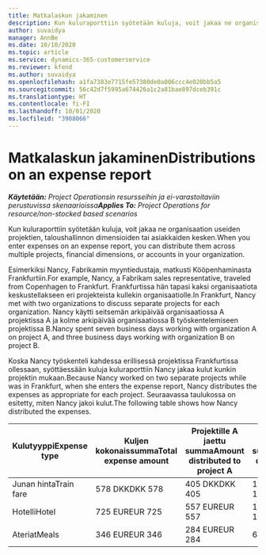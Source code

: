 ```yaml
---
title: Matkalaskun jakaminen
description: Kun kuluraporttiin syötetään kuluja, voit jakaa ne organisaation useiden projektien, yritysten tai asiakkaiden kesken.
author: suvaidya
manager: AnnBe
ms.date: 10/10/2020
ms.topic: article
ms.service: dynamics-365-customerservice
ms.reviewer: kfend
ms.author: suvaidya
ms.openlocfilehash: a1fa7383e7715fe57380de0a006ccc4e020bb5a5
ms.sourcegitcommit: 56c42d7f5995a674426a1c2a81bae897dceb391c
ms.translationtype: HT
ms.contentlocale: fi-FI
ms.lasthandoff: 10/01/2020
ms.locfileid: "3908066"
---
```

# <a name="distributions-on-an-expense-report"></a><span data-ttu-id="5b4d2-103">Matkalaskun jakaminen</span><span class="sxs-lookup"><span data-stu-id="5b4d2-103">Distributions on an expense report</span></span>

<span data-ttu-id="5b4d2-104">_**Käytetään:** Project Operationsin resursseihin ja ei-varastoitaviin perustuvissa skenaarioissa_</span><span class="sxs-lookup"><span data-stu-id="5b4d2-104">_**Applies To:** Project Operations for resource/non-stocked based scenarios_</span></span>

<span data-ttu-id="5b4d2-105">Kun kuluraporttiin syötetään kuluja, voit jakaa ne organisaation useiden projektien, taloushallinnon dimensioiden tai asiakkaiden kesken.</span><span class="sxs-lookup"><span data-stu-id="5b4d2-105">When you enter expenses on an expense report, you can distribute them across multiple projects, financial dimensions, or accounts in your organization.</span></span>

<span data-ttu-id="5b4d2-106">Esimerkiksi Nancy, Fabrikamin myyntiedustaja, matkusti Kööpenhaminasta Frankfurtiin.</span><span class="sxs-lookup"><span data-stu-id="5b4d2-106">For example, Nancy, a Fabrikam sales representative, traveled from Copenhagen to Frankfurt.</span></span> <span data-ttu-id="5b4d2-107">Frankfurtissa hän tapasi kaksi organisaatiota keskustellakseen eri projekteista kullekin organisaatiolle.</span><span class="sxs-lookup"><span data-stu-id="5b4d2-107">In Frankfurt, Nancy met with two organizations to discuss separate projects for each organization.</span></span> <span data-ttu-id="5b4d2-108">Nancy käytti seitsemän arkipäivää organisaatiossa A projektissa A ja kolme arkipäivää organisaatiossa B työskentelemiseen projektissa B.</span><span class="sxs-lookup"><span data-stu-id="5b4d2-108">Nancy spent seven business days working with organization A on project A, and three business days working with organization B on project B.</span></span>

<span data-ttu-id="5b4d2-109">Koska Nancy työskenteli kahdessa erillisessä projektissa Frankfurtissa ollessaan, syöttäessään kuluja kuluraporttiin Nancy jakaa kulut kunkin projektin mukaan.</span><span class="sxs-lookup"><span data-stu-id="5b4d2-109">Because Nancy worked on two separate projects while was in Frankfurt, when she enters the expense report, Nancy distributes the expenses as appropriate for each project.</span></span> <span data-ttu-id="5b4d2-110">Seuraavassa taulukossa on esitetty, miten Nancy jakoi kulut.</span><span class="sxs-lookup"><span data-stu-id="5b4d2-110">The following table shows how Nancy distributed the expenses.</span></span>

| <span data-ttu-id="5b4d2-111">Kulutyyppi</span><span class="sxs-lookup"><span data-stu-id="5b4d2-111">Expense type</span></span> | <span data-ttu-id="5b4d2-112">Kuljen kokonaissumma</span><span class="sxs-lookup"><span data-stu-id="5b4d2-112">Total expense amount</span></span> | <span data-ttu-id="5b4d2-113">Projektille A jaettu summa</span><span class="sxs-lookup"><span data-stu-id="5b4d2-113">Amount distributed to project A</span></span> | <span data-ttu-id="5b4d2-114">Projektille B jaettu summa</span><span class="sxs-lookup"><span data-stu-id="5b4d2-114">Amount distributed to project B</span></span> |
|--------------|----------------------|---------------------------------|---------------------------------|
| <span data-ttu-id="5b4d2-115">Junan hinta</span><span class="sxs-lookup"><span data-stu-id="5b4d2-115">Train fare</span></span>   | <span data-ttu-id="5b4d2-116">578 DKK</span><span class="sxs-lookup"><span data-stu-id="5b4d2-116">DKK 578</span></span>              | <span data-ttu-id="5b4d2-117">405 DKK</span><span class="sxs-lookup"><span data-stu-id="5b4d2-117">DKK 405</span></span>                         | <span data-ttu-id="5b4d2-118">173 DKK</span><span class="sxs-lookup"><span data-stu-id="5b4d2-118">DKK 173</span></span>                         |
| <span data-ttu-id="5b4d2-119">Hotelli</span><span class="sxs-lookup"><span data-stu-id="5b4d2-119">Hotel</span></span>        | <span data-ttu-id="5b4d2-120">725 EUR</span><span class="sxs-lookup"><span data-stu-id="5b4d2-120">EUR 725</span></span>              | <span data-ttu-id="5b4d2-121">557 EUR</span><span class="sxs-lookup"><span data-stu-id="5b4d2-121">EUR 557</span></span>                         | <span data-ttu-id="5b4d2-122">168 EUR</span><span class="sxs-lookup"><span data-stu-id="5b4d2-122">EUR 168</span></span>                         |
| <span data-ttu-id="5b4d2-123">Ateriat</span><span class="sxs-lookup"><span data-stu-id="5b4d2-123">Meals</span></span>        | <span data-ttu-id="5b4d2-124">346 EUR</span><span class="sxs-lookup"><span data-stu-id="5b4d2-124">EUR 346</span></span>              | <span data-ttu-id="5b4d2-125">284 EUR</span><span class="sxs-lookup"><span data-stu-id="5b4d2-125">EUR 284</span></span>                         | <span data-ttu-id="5b4d2-126">62 EUR</span><span class="sxs-lookup"><span data-stu-id="5b4d2-126">EUR 62</span></span>                          |
